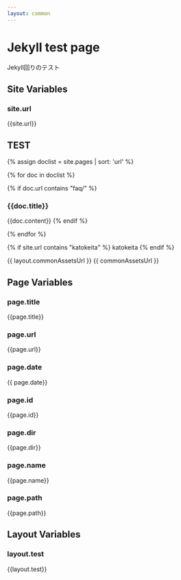 ```yaml
---
layout: common
---
```


# Jekyll test page

Jekyll回りのテスト

## Site Variables

### site.url

{{site.url}}

## TEST

{% assign doclist = site.pages | sort: 'url' %}

{% for doc in doclist %}

{% if doc.url contains "faq/" %}
### {{doc.title}}
{{doc.content}}
{% endif %}

{% endfor %}

{% if site.url contains "katokeita" %}
    katokeita
{% endif %}

{{ layout.commonAssetsUrl }}
{{ commonAssetsUrl }}

## Page Variables

### page.title

{{page.title}}

### page.url

{{page.url}}

### page.date

{{ page.date}}

### page.id

{{page.id}}

### page.dir

{{page.dir}}

### page.name

{{page.name}}

### page.path

{{page.path}}

## Layout Variables

### layout.test

{{layout.test}}
